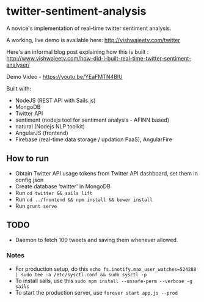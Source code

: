 # twitter-sentiment-analysis

A novice's implementation of real-time twitter sentiment analysis.

A working, live demo is available here: http://vishwajeetv.com/twitter

Here's an informal blog post explaining how this is built : http://www.vishwajeetv.com/how-did-i-built-real-time-twitter-sentiment-analyser/

Demo Video - https://youtu.be/YEaFMTN4BlU

Built with:
* NodeJS (REST API with Sails.js)
* MongoDB
* Twitter API
* sentiment (nodejs tool for sentiment analysis - AFINN based)
* natural (Nodejs NLP toolkit)
* AngularJS (frontend)
* Firebase (real-time data storage / updation PaaS), AngularFire

## How to run
* Obtain Twitter API usage tokens from Twitter API dashboard, set them in config.json
* Create database 'twitter' in MongoDB
* Run `cd twitter && sails lift`
* Run `cd ../frontend && npm install && bower install`
* Run `grunt serve`

## TODO
* Daemon to fetch 100 tweets and saving them whenever allowed.

### Notes
* For production setup, do this `echo fs.inotify.max_user_watches=524288 | sudo tee -a /etc/sysctl.conf && sudo sysctl -p`
* To install sails, use this `sudo npm install --unsafe-perm --verbose -g sails`
* To start the production server, use `forever start app.js --prod`
